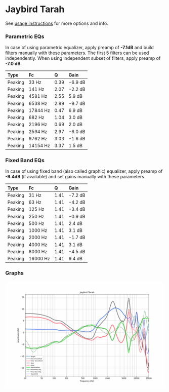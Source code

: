 # Jaybird Tarah
See [usage instructions](https://github.com/jaakkopasanen/AutoEq#usage) for more options and info.

### Parametric EQs
In case of using parametric equalizer, apply preamp of **-7.1dB** and build filters manually
with these parameters. The first 5 filters can be used independently.
When using independent subset of filters, apply preamp of **-7.0 dB**.

| Type    | Fc       |    Q | Gain    |
|:--------|:---------|:-----|:--------|
| Peaking | 33 Hz    | 0.39 | -6.9 dB |
| Peaking | 141 Hz   | 2.07 | -2.2 dB |
| Peaking | 4581 Hz  | 2.55 | 5.9 dB  |
| Peaking | 6538 Hz  | 2.89 | -9.7 dB |
| Peaking | 17844 Hz | 0.47 | 6.9 dB  |
| Peaking | 682 Hz   | 1.04 | 3.0 dB  |
| Peaking | 2196 Hz  | 0.69 | 2.0 dB  |
| Peaking | 2594 Hz  | 2.97 | -6.0 dB |
| Peaking | 9762 Hz  | 3.03 | -1.6 dB |
| Peaking | 14154 Hz | 3.37 | 1.5 dB  |

### Fixed Band EQs
In case of using fixed band (also called graphic) equalizer, apply preamp of **-9.4dB**
(if available) and set gains manually with these parameters.

| Type    | Fc       |    Q | Gain    |
|:--------|:---------|:-----|:--------|
| Peaking | 31 Hz    | 1.41 | -7.2 dB |
| Peaking | 63 Hz    | 1.41 | -4.2 dB |
| Peaking | 125 Hz   | 1.41 | -3.4 dB |
| Peaking | 250 Hz   | 1.41 | -0.9 dB |
| Peaking | 500 Hz   | 1.41 | 2.4 dB  |
| Peaking | 1000 Hz  | 1.41 | 3.1 dB  |
| Peaking | 2000 Hz  | 1.41 | -1.7 dB |
| Peaking | 4000 Hz  | 1.41 | 3.1 dB  |
| Peaking | 8000 Hz  | 1.41 | -4.5 dB |
| Peaking | 16000 Hz | 1.41 | 9.4 dB  |

### Graphs
![](./Jaybird%20Tarah.png)